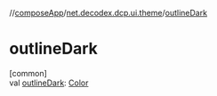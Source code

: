 //[composeApp](../../index.md)/[net.decodex.dcp.ui.theme](index.md)/[outlineDark](outline-dark.md)

# outlineDark

[common]\
val [outlineDark](outline-dark.md): [Color](https://developer.android.com/reference/kotlin/androidx/compose/ui/graphics/Color.html)
